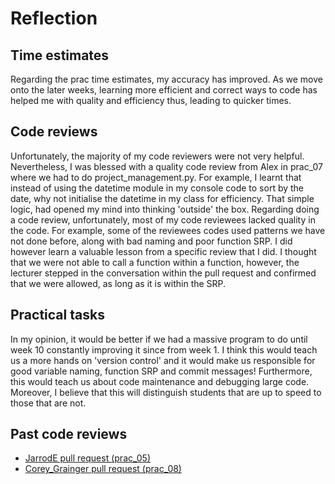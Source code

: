 # Reflection

## Time estimates
Regarding the prac time estimates, my accuracy has improved.
As we move onto the later weeks, learning more efficient and correct ways to code has helped me with quality
and efficiency thus, leading to quicker times.

## Code reviews
Unfortunately, the majority of my code reviewers were not very helpful. Nevertheless, I was blessed with a quality
code review from Alex in prac_07 where we had to do project_management.py. For example, I learnt that instead of using
the datetime module in my console code to sort by the date, why not initialise the datetime in my class for efficiency.
That simple logic, had opened my mind into thinking 'outside' the box. Regarding doing a code review, unfortunately,
most of my code reviewees lacked quality in the code. For example, some of the reviewees codes used patterns we have
not done before, along with bad naming and poor function SRP. I did however learn a valuable lesson from a specific
review that I did. I thought that we were not able to call a function within a function, however, the lecturer stepped
in the conversation within the pull request and confirmed that we were allowed, as long as it is within the SRP.

## Practical tasks
In my opinion, it would be better if we had a massive program to do until week 10 constantly improving it since
from week 1. I think this would teach us a more hands on 'version control' and it would make us responsible for
good variable naming, function SRP and commit messages! Furthermore, this would teach us about code maintenance and
debugging large code. Moreover, I believe that this will distinguish students that are up to speed to those that are not.

## Past code reviews
- [JarrodE pull request (prac_05)](https://github.com/JarrodE/cp1404practicals/pull/2)
- [Corey_Grainger pull request (prac_08)](https://github.com/Corey-Grainger/cp1404practicals/pull/5)